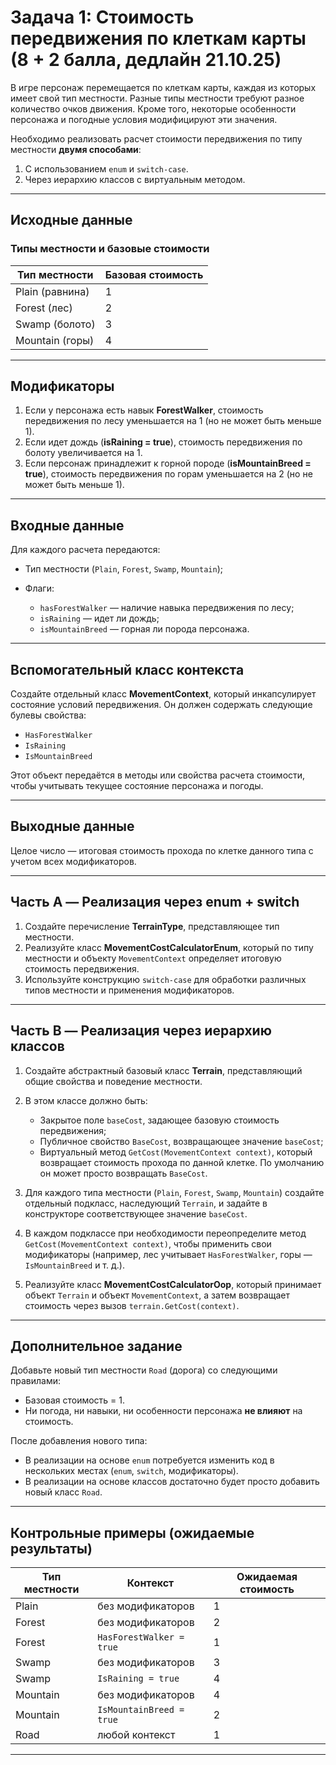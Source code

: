 
# Задача 1: Стоимость передвижения по клеткам карты (8 + 2 балла, дедлайн 21.10.25)

В игре персонаж перемещается по клеткам карты, каждая из которых имеет свой тип местности. Разные типы местности требуют разное количество очков движения. Кроме того, некоторые особенности персонажа и погодные условия модифицируют эти значения.

Необходимо реализовать расчет стоимости передвижения по типу местности **двумя способами**:

1. С использованием `enum` и `switch-case`.
2. Через иерархию классов с виртуальным методом.

---

## Исходные данные

### Типы местности и базовые стоимости

| Тип местности   | Базовая стоимость |
| --------------- | ----------------- |
| Plain (равнина) | 1                 |
| Forest (лес)    | 2                 |
| Swamp (болото)  | 3                 |
| Mountain (горы) | 4                 |

---

## Модификаторы

1. Если у персонажа есть навык **ForestWalker**, стоимость передвижения по лесу уменьшается на 1 (но не может быть меньше 1).
2. Если идет дождь (**isRaining = true**), стоимость передвижения по болоту увеличивается на 1.
3. Если персонаж принадлежит к горной породе (**isMountainBreed = true**), стоимость передвижения по горам уменьшается на 2 (но не может быть меньше 1).

---

## Входные данные

Для каждого расчета передаются:

* Тип местности (`Plain`, `Forest`, `Swamp`, `Mountain`);
* Флаги:

  * `hasForestWalker` — наличие навыка передвижения по лесу;
  * `isRaining` — идет ли дождь;
  * `isMountainBreed` — горная ли порода персонажа.

---

## Вспомогательный класс контекста

Создайте отдельный класс **MovementContext**, который инкапсулирует состояние условий передвижения.
Он должен содержать следующие булевы свойства:

* `HasForestWalker`
* `IsRaining`
* `IsMountainBreed`

Этот объект передаётся в методы или свойства расчета стоимости, чтобы учитывать текущее состояние персонажа и погоды.

---

## Выходные данные

Целое число — итоговая стоимость прохода по клетке данного типа с учетом всех модификаторов.

---

## Часть A — Реализация через enum + switch

1. Создайте перечисление **TerrainType**, представляющее тип местности.
2. Реализуйте класс **MovementCostCalculatorEnum**, который по типу местности и объекту `MovementContext` определяет итоговую стоимость передвижения.
3. Используйте конструкцию `switch-case` для обработки различных типов местности и применения модификаторов.

---

## Часть B — Реализация через иерархию классов

1. Создайте абстрактный базовый класс **Terrain**, представляющий общие свойства и поведение местности.
2. В этом классе должно быть:

   * Закрытое поле `baseCost`, задающее базовую стоимость передвижения;
   * Публичное свойство `BaseCost`, возвращающее значение `baseCost`;
   * Виртуальный метод `GetCost(MovementContext context)`, который возвращает стоимость прохода по данной клетке.
     По умолчанию он может просто возвращать `BaseCost`.
3. Для каждого типа местности (`Plain`, `Forest`, `Swamp`, `Mountain`) создайте отдельный подкласс, наследующий `Terrain`, и задайте в конструкторе соответствующее значение `baseCost`.
4. В каждом подклассе при необходимости переопределите метод `GetCost(MovementContext context)`, чтобы применить свои модификаторы (например, лес учитывает `HasForestWalker`, горы — `IsMountainBreed` и т. д.).
5. Реализуйте класс **MovementCostCalculatorOop**, который принимает объект `Terrain` и объект `MovementContext`, а затем возвращает стоимость через вызов `terrain.GetCost(context)`.

---

## Дополнительное задание

Добавьте новый тип местности `Road` (дорога) со следующими правилами:

* Базовая стоимость = 1.
* Ни погода, ни навыки, ни особенности персонажа **не влияют** на стоимость.

После добавления нового типа:

* В реализации на основе `enum` потребуется изменить код в нескольких местах (`enum`, `switch`, модификаторы).
* В реализации на основе классов достаточно будет просто добавить новый класс `Road`.

---

## Контрольные примеры (ожидаемые результаты)

| Тип местности | Контекст                 | Ожидаемая стоимость |
| ------------- | ------------------------ | ------------------- |
| Plain         | без модификаторов        | 1                   |
| Forest        | без модификаторов        | 2                   |
| Forest        | `HasForestWalker = true` | 1                   |
| Swamp         | без модификаторов        | 3                   |
| Swamp         | `IsRaining = true`       | 4                   |
| Mountain      | без модификаторов        | 4                   |
| Mountain      | `IsMountainBreed = true` | 2                   |
| Road          | любой контекст           | 1                   |

---
